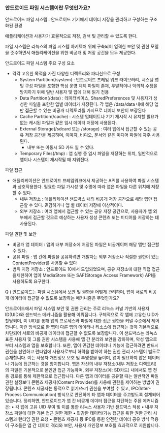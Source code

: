 ### 안드로이드 파일 시스템이란 무엇인가요?

안드로이드 파일 시스템 : 안드로이드 기기에서 데이터 저장을 관리하고 구성하는 구조화된 환경

애플리케이션과 사용자가 효율적으로 저장, 검색 및 관리할 수 있도록 한다.

파일 시스템은 리눅스의 파일 시스템 아키텍처 위에 구축되어 엄격한 보안 및 권한 모델을 준수하면서 애플리케이션을 위한 비공개 및 저장 공간을 모두 제공한다.

안드로이드 파일 시스템  주요 구성 요소

- 각각 고유한 목적을 가진 다양한 디렉토리와 파티션으로 구성
    - System Partition(/system) : 안드로이드 프레임 워크 라이브러리, 시스템 앱 및 구성 파일을 포함한  핵심 운영 체제 파일이 존재, 우발적이나 악의적 수정을 방지하기 위해 일반 사용자 및 앱에 대해 읽기 전용
    - Data Partition(/data) : 데이터베이스, SharedPreferences 및 사용자가 생성한 파일을 포함한 앱별 데이터가 저장된다. 각 앱은 /data/data 내에 해당 앱만 접근할 수 있는 비공개 디렉토리를 가지므로 데이터 보안이 보장된다
    - Cache Partition(/cache) : 시스템 업데이트나 기기 재시작 시 유지할 필요가 없는 캐시된 파일과 같은 임시 데이터 저장에 사용된다.
    - External Storage(/sdcard 또는 /storage) : 여러 앱에서 접근할 수 있는 공유 저장 공간을 제공하며, 이미지, 비디오, 문서와 같은 미디어 파일에 자주 사용된다.
        - 내부 또는 이동시 SD 카드 일 수 있다.
    - Temporary Files(/tmp) : 앱 실행 중 임시 파일을 저장하는 위치, 일반적으로 앱이나 시스템이 재시작될 때 지워진다.

파일 접근

- 애플리케이션은 안드로이드 프레임워크에서 제공하는 API를 사용하여 파일 시스템과 상호작용한다. 필요한 파일 가시성 및 수명에 따라 앱은 파일을 다른 위치에 저장할 수 있다.
    - 내부 저장소 : 애플리케이션 샌드박스 내의 비공개 저장 공간으로 해당 앱만 접근할 수 있다. 민감하거나 앱 별 데이터 저장에 이상적이다.
    - 외부 저장소 : 여러 앱에서 접근할 수 있는 공유 저장 공간으로, 사용자가 앱 외부에서 접근할 것으로 예상하는 사용자 생성 콘텐츠 또는 미디어를 저장하는 데 사용된다.

파일 권한 및 보안

- 비공개 앱 데이터 : 앱의 내부 저장소에 저장된 파일은 비공개이며 해당 앱만 접근할 수 있다.
- 공유 파일 : 앱 간에 파일을 공유하려면 개발자는 외부 저장소나 적절한 권한이 있는 ContentProvider를 사용할 수 있다
- 범위 지정 저장소 : 안드로이드 10에서 도입되었으며, 공유 저장소에 대한 직접 접근을제한하여 앱이 MediaStore 또는 SAF(Storage Access Framework) API를 사용하도록 요구한다.

 Q ) 안드로이드는 파일 시스템에서 보안 및 권한을 어떻게 관리하며, 앱이 서로의 비공개 데이터에 접근할 수 없도록 보장하는 메커니즘은 무엇인가요?

안드로이드에서 파일 시스템 보안 및 권한 관리는 주로 리눅스 커널 기반의 사용자 ID(UID)와 샌드박스 메커니즘을 활용해 이뤄집니다. 구체적으로 각 앱에 고유한 UID가 할당되며, 이 UID를 통해 앱의 프로세스와 파일에 대한 접근 권한을 커널 수준에서 제어합니다. 이런 방식으로 한 앱이 다른 앱의 데이터나 리소스에 접근하는 것이 기본적으로 차단되어 서로의 비공개 데이터에 접근할 수 없도록 보장합니다. 이 샌드박스는 리눅스 표준 사용자 및 그룹 권한 시스템을 사용해 앱 간 분리와 보안을 강화하며, 악성 앱으로부터 시스템과 앱을 보호합니다.
또한, 앱이 민감한 데이터나 기능에 접근하려면 반드시 권한을 선언하고 런타임에 사용자로부터 허락을 받아야 하는 권한 관리 시스템이 별도로 존재합니다. 이는 사용자 개인정보 보호 및 투명성을 높이며, 앱이 필요하지 않은 데이터나 기능에 접근하는 것을 방지합니다. 앱은 자신의 내부 저장소(내부 저장소 디렉토리)의 파일은 기본적으로 본인만 접근 가능하며, 외부 저장소(예: SD카드) 내에서도 앱 전용 경로를 통해 제한적으로 접근합니다.
다른 앱과 데이터를 공유할 때는 일반적인 파일 권한 설정보다 콘텐츠 제공자(Content Provider)를 사용해 권한을 제어하는 방법이 권장됩니다. 콘텐츠 제공자는 동적으로 읽기/쓰기 권한을 부여할 수 있고, IPC(Inter-Process Communication) 방식으로 안전하게 타 앱과 데이터를 주고받도록 설계되어 있습니다.
정리하면, 안드로이드가 앱 간 비공개 데이터 접근을 차단하는 주된 메커니즘은:
•	각 앱에 고유 UID 부여 및 이를 통한 리눅스 사용자 기반 샌드박스 적용
•	내부 저장소 파일에 대한 기본 접근 권한 제한
•	민감한 데이터/기능 접근을 위한 권한 관리 시스템과 런타임 권한 요청
•	콘텐츠 제공자 등 IPC를 통한 안전한 데이터 공유 방식 적용
이 구조들은 앱 간 데이터 격리와 보안, 사용자 개인정보 보호를 효과적으로 지원합니다.